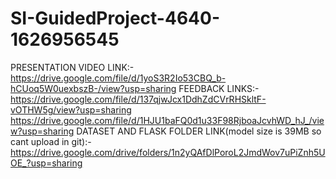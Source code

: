 # SI-GuidedProject-4640-1626956545
PRESENTATION VIDEO LINK:-
https://drive.google.com/file/d/1yoS3R2Io53CBQ_b-hCUoq5W0uexbszB-/view?usp=sharing
FEEDBACK LINKS:-
https://drive.google.com/file/d/137qjwJcx1DdhZdCVrRHSkltF-vOTHW5g/view?usp=sharing
https://drive.google.com/file/d/1HJU1baFQ0d1u33F98RjboaJcvhWD_hJ_/view?usp=sharing
DATASET AND FLASK FOLDER LINK(model size is 39MB so cant upload in git):-
https://drive.google.com/drive/folders/1n2yQAfDlPoroL2JmdWov7uPiZnh5UOE_?usp=sharing



